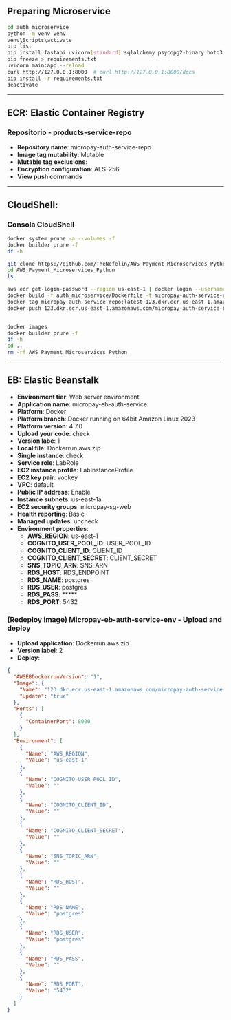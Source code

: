 
## Preparing Microservice
```sh
cd auth_microservice
python -m venv venv
venv\Scripts\activate
pip list
pip install fastapi uvicorn[standard] sqlalchemy psycopg2-binary boto3 python-dotenv pydantic[email]
pip freeze > requirements.txt
uvicorn main:app --reload
curl http://127.0.0.1:8000  # curl http://127.0.0.1:8000/docs
pip install -r requirements.txt
deactivate
```

---

## **ECR**: Elastic Container Registry
### Repositorio - products-service-repo
- **Repository name**: micropay-auth-service-repo
- **Image tag mutability**: Mutable
- **Mutable tag exclusions**:
- **Encryption configuration**: AES-256
- **View push commands**

---

## **CloudShell**:
### Consola CloudShell
```sh
docker system prune -a --volumes -f
docker builder prune -f
df -h
```
```sh
git clone https://github.com/TheNefelin/AWS_Payment_Microservices_Python.git
cd AWS_Payment_Microservices_Python
ls
```
```sh
aws ecr get-login-password --region us-east-1 | docker login --username AWS --password-stdin 123.dkr.ecr.us-east-1.amazonaws.com
docker build -f auth_microservice/Dockerfile -t micropay-auth-service-repo ./auth_microservice
docker tag micropay-auth-service-repo:latest 123.dkr.ecr.us-east-1.amazonaws.com/micropay-auth-service-repo:latest
docker push 123.dkr.ecr.us-east-1.amazonaws.com/micropay-auth-service-repo:latest
```
```sh

docker images
docker builder prune -f
df -h
cd ..
rm -rf AWS_Payment_Microservices_Python
```

---

## **EB**: Elastic Beanstalk
- **Environment tier**: Web server environment
- **Application name**: micropay-eb-auth-service
- **Platform**: Docker
- **Platform branch**: Docker running on 64bit Amazon Linux 2023
- **Platform version**: 4.7.0
- **Upload your code**: check
- **Version labe**: 1
- **Local file**: Dockerrun.aws.zip
- **Single instance**: check
- **Service role**: LabRole
- **EC2 instance profile**: LabInstanceProfile
- **EC2 key pair**: vockey
- **VPC**: default
- **Public IP address**: Enable
- **Instance subnets**: us-east-1a
- **EC2 security groups**: micropay-sg-web
- **Health reporting**: Basic
- **Managed updates**: uncheck
- **Environment properties**: 
  - **AWS_REGION**: us-east-1
  - **COGNITO_USER_POOL_ID**: USER_POOL_ID
  - **COGNITO_CLIENT_ID**: CLIENT_ID
  - **COGNITO_CLIENT_SECRET**: CLIENT_SECRET
  - **SNS_TOPIC_ARN**: SNS_ARN
  - **RDS_HOST**: RDS_ENDPOINT
  - **RDS_NAME**: postgres
  - **RDS_USER**: postgres
  - **RDS_PASS**: *****
  - **RDS_PORT**: 5432

### (Redeploy image) Micropay-eb-auth-service-env - Upload and deploy
- **Upload application**: Dockerrun.aws.zip
- **Version label**: 2
- **Deploy**:

```json
{
  "AWSEBDockerrunVersion": "1",
  "Image": {
    "Name": "123.dkr.ecr.us-east-1.amazonaws.com/micropay-auth-service-repo:latest",
    "Update": "true"
  },
  "Ports": [
    {
      "ContainerPort": 8000
    }
  ],
  "Environment": [
    {
      "Name": "AWS_REGION",
      "Value": "us-east-1"
    },
    {
      "Name": "COGNITO_USER_POOL_ID",
      "Value": ""
    },
    {
      "Name": "COGNITO_CLIENT_ID",
      "Value": ""
    },
    {
      "Name": "COGNITO_CLIENT_SECRET",
      "Value": ""
    },
    {
      "Name": "SNS_TOPIC_ARN",
      "Value": ""
    },
    {
      "Name": "RDS_HOST",
      "Value": ""
    },
    {
      "Name": "RDS_NAME",
      "Value": "postgres"
    },
    {
      "Name": "RDS_USER",
      "Value": "postgres"
    },
    {
      "Name": "RDS_PASS",
      "Value": ""
    },
    {
      "Name": "RDS_PORT",
      "Value": "5432"
    }
  ]
}
```
